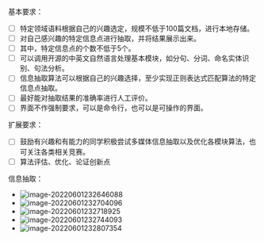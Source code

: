 

基本要求：

- [ ] 特定领域语料根据自己的兴趣选定，规模不低于100篇文档，进行本地存储。
- [ ] 对自己感兴趣的特定信息点进行抽取，并将结果展示出来。
- [ ] 其中，特定信息点的个数不低于5个。
- [ ] 可以调用开源的中英文自然语言处理基本模块，如分句、分词、命名实体识别、句法分析。
- [ ] 信息抽取算法可以根据自己的兴趣选择，至少实现正则表达式匹配算法的特定信息点抽取。
- [ ] 最好能对抽取结果的准确率进行人工评价。
- [ ] 界面不作强制要求，可以是命令行，也可以是可操作的界面。

扩展要求：

- [ ] 鼓励有兴趣和有能力的同学积极尝试多媒体信息抽取以及优化各模块算法，也可关注各类相关竞赛。
- [ ] 算法评估、优化、论证创新点

信息抽取：

- ![image-20220601232646088](https://cdn.jsdelivr.net/gh/Arete-FFF/PicGo/images/2022/06/01/20220601-1654097206.png)
- ![image-20220601232704096](https://cdn.jsdelivr.net/gh/Arete-FFF/PicGo/images/2022/06/01/20220601-1654097224.png)
- ![image-20220601232718925](https://cdn.jsdelivr.net/gh/Arete-FFF/PicGo/images/2022/06/01/20220601-1654097238.png)
- ![image-20220601232744093](https://cdn.jsdelivr.net/gh/Arete-FFF/PicGo/images/2022/06/01/20220601-1654097264.png)
- ![image-20220601232807354](https://cdn.jsdelivr.net/gh/Arete-FFF/PicGo/images/2022/06/01/20220601-1654097287.png)